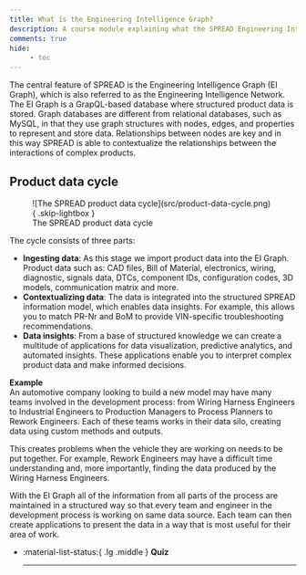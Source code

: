 ```yaml
---
title: What is the Engineering Intelligence Graph?
description: A course module explaining what the SPREAD Engineering Intelligence Graph is.
comments: true
hide:
     - toc
---
```


The central feature of SPREAD is the Engineering Intelligence Graph (EI Graph), which is also referred to as the Engineering Intelligence Network. The EI Graph is a GrapQL-based database where structured product data is stored. Graph databases are different from relational databases, such as MySQL, in that they use graph structures with nodes, edges, and properties to represent and store data. Relationships between nodes are key and in this way SPREAD is able to contextualize the relationships between the interactions of complex products.

## Product data cycle

<figure markdown="span" class="noborder">
	![The SPREAD product data cycle](src/product-data-cycle.png){ .skip-lightbox }
	<figcaption>The SPREAD product data cycle</figcaption>
</figure>

The cycle consists of three parts:

* **Ingesting data**: As this stage we import product data into the EI Graph. Product data such as: CAD files, Bill of Material, electronics, wiring, diagnostic, signals data, DTCs, component IDs, configuration codes, 3D models, communication matrix and more.
* **Contextualizing data**: The data is integrated into the structured SPREAD information model, which enables data insights. For example, this allows you to match PR-Nr and BoM to provide VIN-specific troubleshooting recommendations.
* **Data insights**: From a base of structured knowledge we can create a multitude of applications for data visualization, predictive analytics, and automated insights. These applications enable you to interpret complex product data and make informed decisions.

**Example**<br>
An automotive company looking to build a new model may have many teams involved in the development process: from Wiring Harness Engineers to Industrial Engineers to Production Managers to Process Planners to Rework Engineers. Each of these teams works in their data silo, creating data using custom methods and outputs.

This creates problems when the vehicle they are working on needs to be put together. For example, Rework Engineers may have a difficult time understanding and, more importantly, finding the data produced by the Wiring Harness Engineers.

With the EI Graph all of the information from all parts of the process are maintained in a structured way so that every team and engineer in the development process is working on same data source. Each team can then create applications to present the data in a way that is most useful for their area of work.

<div class='grid cards' markdown>

* :material-list-status:{ .lg .middle } **Quiz**

    ---

</div>

